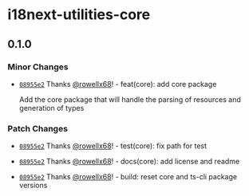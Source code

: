 # i18next-utilities-core

## 0.1.0

### Minor Changes

- [`08955e2`](https://github.com/rowellx68/i18next-utilities/commit/08955e27cc9b7ecf31e7c62ca14bf2a512b9a582) Thanks [@rowellx68](https://github.com/rowellx68)! - feat(core): add core package

  Add the core package that will handle the parsing of resources and generation of types

### Patch Changes

- [`08955e2`](https://github.com/rowellx68/i18next-utilities/commit/08955e27cc9b7ecf31e7c62ca14bf2a512b9a582) Thanks [@rowellx68](https://github.com/rowellx68)! - test(core): fix path for test

- [`08955e2`](https://github.com/rowellx68/i18next-utilities/commit/08955e27cc9b7ecf31e7c62ca14bf2a512b9a582) Thanks [@rowellx68](https://github.com/rowellx68)! - docs(core): add license and readme

- [`08955e2`](https://github.com/rowellx68/i18next-utilities/commit/08955e27cc9b7ecf31e7c62ca14bf2a512b9a582) Thanks [@rowellx68](https://github.com/rowellx68)! - build: reset core and ts-cli package versions
